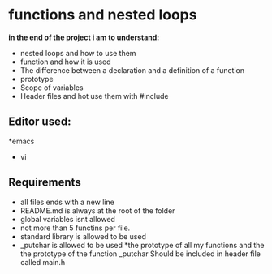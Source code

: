 # functions and nested loops

**in the end of the project i am to understand:**

* nested loops and how to use them
* function and how it is used
* The difference between a declaration and a definition of a function
* prototype
* Scope of variables
* Header files and hot use them with #include

## Editor used:

*emacs
* vi

## Requirements

* all files ends with a new line
* README.md is always at the root of the folder
* global variables isnt allowed
* not more than 5 functins per file.
* standard library is allowed to be used
* _putchar is allowed to be used
*the prototype of all my functions and the the prototype of the function
 _putchar Should be included in header file called main.h